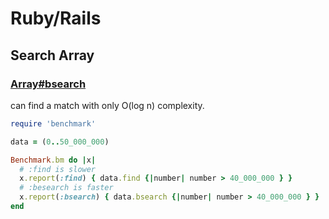 # Ruby/Rails

## Search Array

### [Array\#bsearch](http://www.ruby-doc.org/core-2.1.5/Array.html#method-i-bsearch) 

can find a match with only O\(log n\) complexity.

```ruby
require 'benchmark'

data = (0..50_000_000)

Benchmark.bm do |x|
  # :find is slower
  x.report(:find) { data.find {|number| number > 40_000_000 } }
  # :besearch is faster
  x.report(:bsearch) { data.bsearch {|number| number > 40_000_000 } }
end
```

